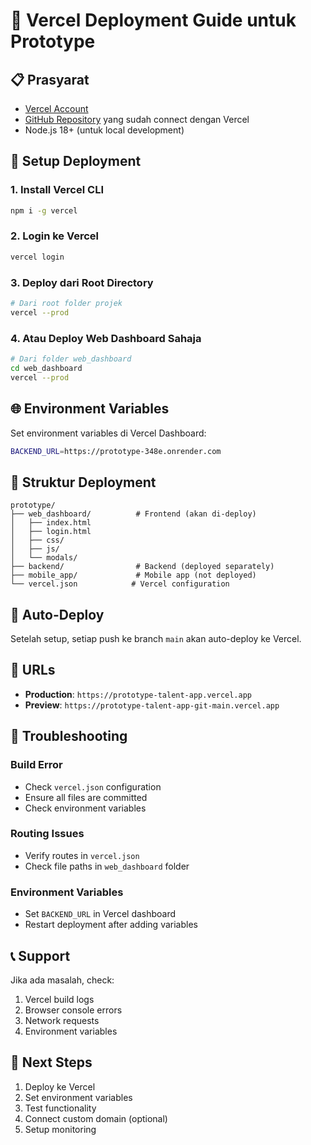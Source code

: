 # 🚀 Vercel Deployment Guide untuk Prototype

## 📋 **Prasyarat**
- [Vercel Account](https://vercel.com/signup)
- [GitHub Repository](https://github.com) yang sudah connect dengan Vercel
- Node.js 18+ (untuk local development)

## 🔧 **Setup Deployment**

### **1. Install Vercel CLI**
```bash
npm i -g vercel
```

### **2. Login ke Vercel**
```bash
vercel login
```

### **3. Deploy dari Root Directory**
```bash
# Dari root folder projek
vercel --prod
```

### **4. Atau Deploy Web Dashboard Sahaja**
```bash
# Dari folder web_dashboard
cd web_dashboard
vercel --prod
```

## 🌐 **Environment Variables**

Set environment variables di Vercel Dashboard:

```bash
BACKEND_URL=https://prototype-348e.onrender.com
```

## 📁 **Struktur Deployment**

```
prototype/
├── web_dashboard/          # Frontend (akan di-deploy)
│   ├── index.html
│   ├── login.html
│   ├── css/
│   ├── js/
│   └── modals/
├── backend/                # Backend (deployed separately)
├── mobile_app/             # Mobile app (not deployed)
└── vercel.json            # Vercel configuration
```

## 🔄 **Auto-Deploy**

Setelah setup, setiap push ke branch `main` akan auto-deploy ke Vercel.

## 📱 **URLs**

- **Production**: `https://prototype-talent-app.vercel.app`
- **Preview**: `https://prototype-talent-app-git-main.vercel.app`

## 🚨 **Troubleshooting**

### **Build Error**
- Check `vercel.json` configuration
- Ensure all files are committed
- Check environment variables

### **Routing Issues**
- Verify routes in `vercel.json`
- Check file paths in `web_dashboard` folder

### **Environment Variables**
- Set `BACKEND_URL` in Vercel dashboard
- Restart deployment after adding variables

## 📞 **Support**

Jika ada masalah, check:
1. Vercel build logs
2. Browser console errors
3. Network requests
4. Environment variables

## 🎯 **Next Steps**

1. Deploy ke Vercel
2. Set environment variables
3. Test functionality
4. Connect custom domain (optional)
5. Setup monitoring
